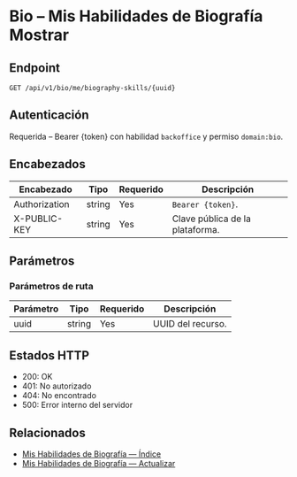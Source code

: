 # Bio – Mis Habilidades de Biografía Mostrar

## Endpoint

```
GET /api/v1/bio/me/biography-skills/{uuid}
```

## Autenticación

Requerida – Bearer {token} con habilidad `backoffice` y permiso `domain:bio`.

## Encabezados

| Encabezado           | Tipo   | Requerido | Descripción |
| ---------------- | ------ | -------- | ----------- |
| Authorization    | string | Yes      | `Bearer {token}`. |
| X-PUBLIC-KEY     | string | Yes      | Clave pública de la plataforma. |

## Parámetros

### Parámetros de ruta

| Parámetro | Tipo   | Requerido | Descripción |
| --------- | ------ | -------- | ----------- |
| uuid      | string | Yes      | UUID del recurso. |

## Estados HTTP

- 200: OK
- 401: No autorizado
- 404: No encontrado
- 500: Error interno del servidor

## Relacionados

- [Mis Habilidades de Biografía — Índice](MyBiographySkillsÍndice.md)
- [Mis Habilidades de Biografía — Actualizar](MyBiographySkillsActualizar.md)
